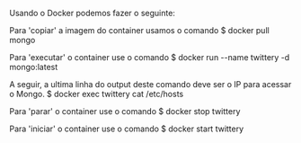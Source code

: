 Usando o Docker podemos fazer o seguinte:

Para 'copiar' a imagem do container usamos o comando
    $ docker pull mongo

Para 'executar' o container use o comando
    $ docker run --name twittery -d mongo:latest

A seguir, a ultima linha do output deste comando deve ser o IP para acessar o Mongo.
    $ docker exec twittery cat /etc/hosts

Para 'parar' o container use o comando
    $ docker stop twittery

Para 'iniciar' o container use o comando
    $ docker start twittery